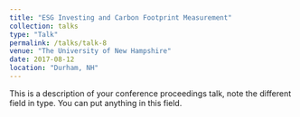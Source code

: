 ```yaml
---
title: "ESG Investing and Carbon Footprint Measurement"
collection: talks
type: "Talk"
permalink: /talks/talk-8
venue: "The University of New Hampshire"
date: 2017-08-12
location: "Durham, NH"
---
```


This is a description of your conference proceedings talk, note the different field in type. You can put anything in this field.
